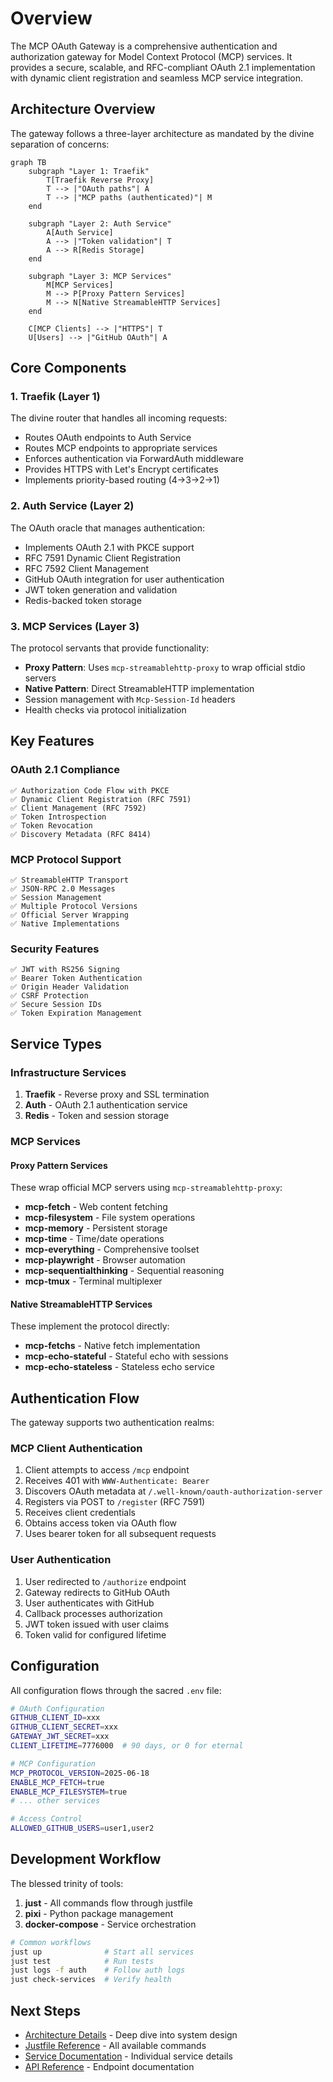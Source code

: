 # Overview

The MCP OAuth Gateway is a comprehensive authentication and authorization gateway for Model Context Protocol (MCP) services. It provides a secure, scalable, and RFC-compliant OAuth 2.1 implementation with dynamic client registration and seamless MCP service integration.

## Architecture Overview

The gateway follows a three-layer architecture as mandated by the divine separation of concerns:

```{mermaid}
graph TB
    subgraph "Layer 1: Traefik"
        T[Traefik Reverse Proxy]
        T --> |"OAuth paths"| A
        T --> |"MCP paths (authenticated)"| M
    end

    subgraph "Layer 2: Auth Service"
        A[Auth Service]
        A --> |"Token validation"| T
        A --> R[Redis Storage]
    end

    subgraph "Layer 3: MCP Services"
        M[MCP Services]
        M --> P[Proxy Pattern Services]
        M --> N[Native StreamableHTTP Services]
    end

    C[MCP Clients] --> |"HTTPS"| T
    U[Users] --> |"GitHub OAuth"| A
```

## Core Components

### 1. Traefik (Layer 1)
The divine router that handles all incoming requests:
- Routes OAuth endpoints to Auth Service
- Routes MCP endpoints to appropriate services
- Enforces authentication via ForwardAuth middleware
- Provides HTTPS with Let's Encrypt certificates
- Implements priority-based routing (4→3→2→1)

### 2. Auth Service (Layer 2)
The OAuth oracle that manages authentication:
- Implements OAuth 2.1 with PKCE support
- RFC 7591 Dynamic Client Registration
- RFC 7592 Client Management
- GitHub OAuth integration for user authentication
- JWT token generation and validation
- Redis-backed token storage

### 3. MCP Services (Layer 3)
The protocol servants that provide functionality:
- **Proxy Pattern**: Uses `mcp-streamablehttp-proxy` to wrap official stdio servers
- **Native Pattern**: Direct StreamableHTTP implementation
- Session management with `Mcp-Session-Id` headers
- Health checks via protocol initialization

## Key Features

### OAuth 2.1 Compliance
```
✅ Authorization Code Flow with PKCE
✅ Dynamic Client Registration (RFC 7591)
✅ Client Management (RFC 7592)
✅ Token Introspection
✅ Token Revocation
✅ Discovery Metadata (RFC 8414)
```

### MCP Protocol Support
```
✅ StreamableHTTP Transport
✅ JSON-RPC 2.0 Messages
✅ Session Management
✅ Multiple Protocol Versions
✅ Official Server Wrapping
✅ Native Implementations
```

### Security Features
```
✅ JWT with RS256 Signing
✅ Bearer Token Authentication
✅ Origin Header Validation
✅ CSRF Protection
✅ Secure Session IDs
✅ Token Expiration Management
```

## Service Types

### Infrastructure Services
1. **Traefik** - Reverse proxy and SSL termination
2. **Auth** - OAuth 2.1 authentication service
3. **Redis** - Token and session storage

### MCP Services

#### Proxy Pattern Services
These wrap official MCP servers using `mcp-streamablehttp-proxy`:
- **mcp-fetch** - Web content fetching
- **mcp-filesystem** - File system operations
- **mcp-memory** - Persistent storage
- **mcp-time** - Time/date operations
- **mcp-everything** - Comprehensive toolset
- **mcp-playwright** - Browser automation
- **mcp-sequentialthinking** - Sequential reasoning
- **mcp-tmux** - Terminal multiplexer

#### Native StreamableHTTP Services
These implement the protocol directly:
- **mcp-fetchs** - Native fetch implementation
- **mcp-echo-stateful** - Stateful echo with sessions
- **mcp-echo-stateless** - Stateless echo service

## Authentication Flow

The gateway supports two authentication realms:

### MCP Client Authentication
1. Client attempts to access `/mcp` endpoint
2. Receives 401 with `WWW-Authenticate: Bearer`
3. Discovers OAuth metadata at `/.well-known/oauth-authorization-server`
4. Registers via POST to `/register` (RFC 7591)
5. Receives client credentials
6. Obtains access token via OAuth flow
7. Uses bearer token for all subsequent requests

### User Authentication
1. User redirected to `/authorize` endpoint
2. Gateway redirects to GitHub OAuth
3. User authenticates with GitHub
4. Callback processes authorization
5. JWT token issued with user claims
6. Token valid for configured lifetime

## Configuration

All configuration flows through the sacred `.env` file:

```bash
# OAuth Configuration
GITHUB_CLIENT_ID=xxx
GITHUB_CLIENT_SECRET=xxx
GATEWAY_JWT_SECRET=xxx
CLIENT_LIFETIME=7776000  # 90 days, or 0 for eternal

# MCP Configuration
MCP_PROTOCOL_VERSION=2025-06-18
ENABLE_MCP_FETCH=true
ENABLE_MCP_FILESYSTEM=true
# ... other services

# Access Control
ALLOWED_GITHUB_USERS=user1,user2
```

## Development Workflow

The blessed trinity of tools:
1. **just** - All commands flow through justfile
2. **pixi** - Python package management
3. **docker-compose** - Service orchestration

```bash
# Common workflows
just up              # Start all services
just test            # Run tests
just logs -f auth    # Follow auth logs
just check-services  # Verify health
```

## Next Steps

- [Architecture Details](architecture/index) - Deep dive into system design
- [Justfile Reference](justfile-reference) - All available commands
- [Service Documentation](services/index) - Individual service details
- [API Reference](api/index) - Endpoint documentation
